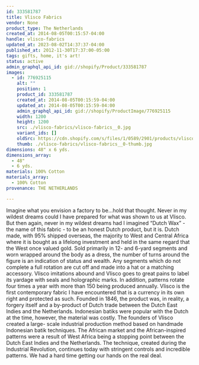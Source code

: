 ```yaml
---
id: 333581787
title: Vlisco Fabrics
vendor: None
product_type: The Netherlands
created_at: 2014-08-05T00:15:57-04:00
handle: vlisco-fabrics
updated_at: 2023-08-02T14:37:37-04:00
published_at: 2012-11-30T17:37:00-05:00
tags: gifts, home, it's art!
status: active
admin_graphql_api_id: gid://shopify/Product/333581787
images:
  - id: 776925115
    alt: ""
    position: 1
    product_id: 333581787
    created_at: 2014-08-05T00:15:59-04:00
    updated_at: 2014-08-05T00:15:59-04:00
    admin_graphql_api_id: gid://shopify/ProductImage/776925115
    width: 1200
    height: 1200
    src: ./vlisco-fabrics/vlisco-fabrics__0.jpg
    variant_ids: []
    oldSrc: https://cdn.shopify.com/s/files/1/0589/2901/products/vlisco_fabrics.jpeg?v=1407212159
    thumb: ./vlisco-fabrics/vlisco-fabrics__0-thumb.jpg
dimensions: 48" x 6 yds.
dimensions_array:
  - 48"
  - 6 yds.
materials: 100% Cotton
materials_array:
  - 100% Cotton
provenance: THE NETHERLANDS

---
```


Imagine what you envision a factory to be...hold that thought. Never in my wildest dreams could I have prepared for what was shown to us at Vlisco. But then again, never in my wildest dreams had I imagined “Dutch Wax” - the name of this fabric - to be an honest Dutch product, but it is. Dutch made, with 95% shipped overseas, the majority to West and Central Africa where it is bought as a lifelong investment and held in the same regard that the West once valued gold. Sold primarily in 12- and 6-yard segments and worn wrapped around the body as a dress, the number of turns around the figure is an indication of status and wealth. Any segments which do not complete a full rotation are cut off and made into a hat or a matching accessory. Vlisco imitations abound and Vlisco goes to great pains to label its yardage with seals and holographic marks. In addition, patterns rotate four times a year with more than 150 being produced annually. Vlisco is the first contemporary fabric I have encountered that is a currency in its own right and protected as such. Founded in 1846, the product was, in reality, a forgery itself and a by-product of Dutch trade between the Dutch East Indies and the Netherlands. Indonesian batiks were popular with the Dutch at the time, however, the material was costly. The founders of Vlisco created a large- scale industrial production method based on handmade Indonesian batik techniques. The African market and the African-inspired patterns were a result of West Africa being a stopping point between the Dutch East Indies and the Netherlands. The technique, created during the Industrial Revolution, continues today with stringent controls and incredible patterns. We had a hard time getting our hands on the real deal.